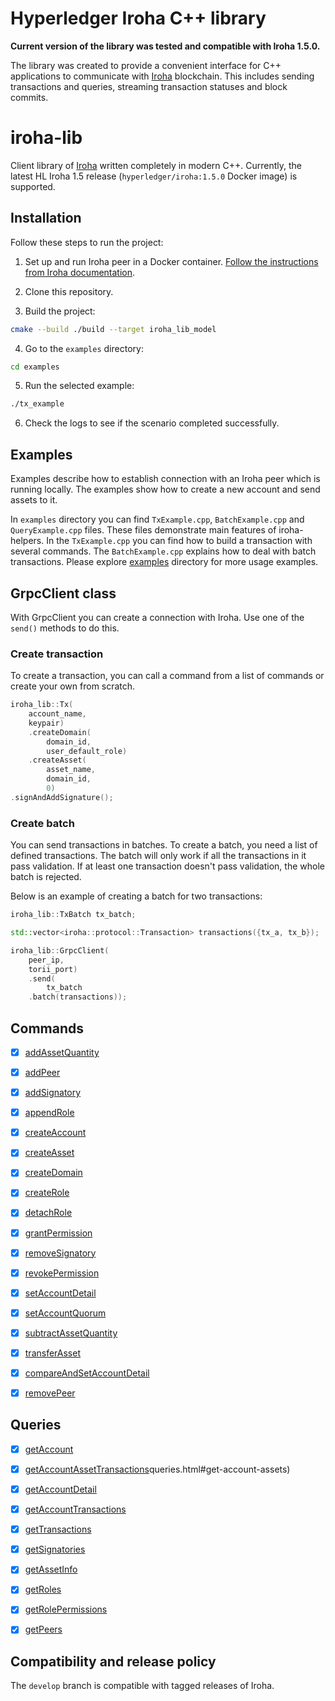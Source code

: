 # Hyperledger Iroha C++ library


**Current version of the library was tested and compatible with Iroha 1.5.0.**

The library was created to provide a convenient interface for C++ applications to communicate with [Iroha](https://github.com/hyperledger/iroha) blockchain. This includes sending transactions and queries, streaming transaction statuses and block commits.


# iroha-lib

Client library of [Iroha](https://github.com/hyperledger/iroha) written completely in modern C++.
Currently, the latest HL Iroha 1.5 release (`hyperledger/iroha:1.5.0` Docker image) is supported.


## Installation

Follow these steps to run the project:

1. Set up and run Iroha peer in a Docker container. [Follow the instructions from Iroha documentation](https://iroha.readthedocs.io/en/main/getting_started/).

2. Clone this repository.

3. Build the project:

``` bash
cmake --build ./build --target iroha_lib_model
```

4. Go to the `examples` directory:

``` bash
cd examples
```

5. Run the selected example:

``` bash
./tx_example
```

6. Check the logs to see if the scenario completed successfully.


## Examples

Examples describe how to establish connection with an Iroha peer which is running locally. The examples show how to create a new account and send assets to it. 

In `examples` directory you can find `TxExample.cpp`, `BatchExample.cpp` and `QueryExample.cpp` files. These files demonstrate main features of iroha-helpers. In the `TxExample.cpp` you can find how to build a transaction with several commands. The `BatchExample.cpp` explains how to deal with batch transactions.
Please explore [examples](https://github.com/hyperledger/iroha/tree/develop/iroha-lib/examples) directory for more usage examples.


## GrpcClient class

With GrpcClient you can create a connection with Iroha. Use one of the `send()` methods to do this.


### Create transaction

To create a transaction, you can call a command from a list of commands or create your own from scratch.

``` c++
iroha_lib::Tx(
	account_name,
	keypair)
	.createDomain(
		domain_id,
		user_default_role)
	.createAsset(
		asset_name,
		domain_id,
	    0)
.signAndAddSignature();
```


### Create batch

You can send transactions in batches. To create a batch, you need a list of defined transactions. The batch will only work if all the transactions in it pass validation. If at least one transaction doesn't pass validation, the whole batch is rejected.

Below is an example of creating a batch for two transactions:

``` c++
iroha_lib::TxBatch tx_batch;

std::vector<iroha::protocol::Transaction> transactions({tx_a, tx_b});

iroha_lib::GrpcClient(
	peer_ip,
	torii_port)
	.send(
		tx_batch
	.batch(transactions));
```


## Commands

- [x] [addAssetQuantity](https://iroha.readthedocs.io/en/main/develop/api/commands.html#add-asset-quantity)
- [x] [addPeer](https://iroha.readthedocs.io/en/main/develop/api/commands.html#add-peer)
- [x] [addSignatory](https://iroha.readthedocs.io/en/main/develop/api/commands.html#add-signatory)
- [x] [appendRole](https://iroha.readthedocs.io/en/main/develop/api/commands.html#append-role)
- [x] [createAccount](https://iroha.readthedocs.io/en/main/develop/api/commands.html#create-account)
- [x] [createAsset](https://iroha.readthedocs.io/en/main/develop/api/commands.html#create-asset)
- [x] [createDomain](https://iroha.readthedocs.io/en/main/develop/api/commands.html#create-domain)
- [x] [createRole](https://iroha.readthedocs.io/en/main/develop/api/commands.html#create-role)
- [x] [detachRole](https://iroha.readthedocs.io/en/main/develop/api/commands.html#detach-role)
- [x] [grantPermission](https://iroha.readthedocs.io/en/main/develop/api/commands.html#grant-permission)
- [x] [removeSignatory](https://iroha.readthedocs.io/en/main/develop/api/commands.html#remove-signatory)
- [x] [revokePermission](https://iroha.readthedocs.io/en/main/develop/api/commands.html#revoke-permission)
- [x] [setAccountDetail](https://iroha.readthedocs.io/en/main/develop/api/commands.html#set-account-detail)
- [x] [setAccountQuorum](https://iroha.readthedocs.io/en/main/develop/api/commands.html#set-account-quorum)
- [x] [subtractAssetQuantity](https://iroha.readthedocs.io/en/main/develop/api/commands.html#subtract-asset-quantity)
- [x] [transferAsset](https://iroha.readthedocs.io/en/main/develop/api/commands.html#transfer-asset)
- [x] [сompareAndSetAccountDetail](https://iroha.readthedocs.io/en/main/develop/api/commands.html#compare-and-set-account-detail)
- [x] [removePeer](https://iroha.readthedocs.io/en/main/develop/api/commands.html#remove-peer)


## Queries

- [x] [getAccount](https://iroha.readthedocs.io/en/main/develop/api/queries.html#get-account)
- [x] [getAccountAssetTransactions](https://iroha.readthedocs.io/en/main/develop/api/queries.html#get-account-asset-transactions)queries.html#get-account-assets)
- [x] [getAccountDetail](https://iroha.readthedocs.io/en/main/develop/api/queries.html#get-account-detail)
- [x] [getAccountTransactions](https://iroha.readthedocs.io/en/main/develop/api/queries.html#get-account-transactions)
- [x] [getTransactions](https://iroha.readthedocs.io/en/main/develop/api/queries.html#get-transactions)
- [x] [getSignatories](https://iroha.readthedocs.io/en/main/develop/api/queries.html#get-signatories)
- [x] [getAssetInfo](https://iroha.readthedocs.io/en/main/develop/api/queries.html#get-asset-info)
- [x] [getRoles](https://iroha.readthedocs.io/en/main/develop/api/queries.html#get-roles)
- [x] [getRolePermissions](https://iroha.readthedocs.io/en/main/develop/api/queries.html#get-role-permissions)
- [x] [getPeers](https://iroha.readthedocs.io/en/main/develop/api/queries.html#get-peers)


## Compatibility and release policy

The `develop` branch is compatible with tagged releases of Iroha.
